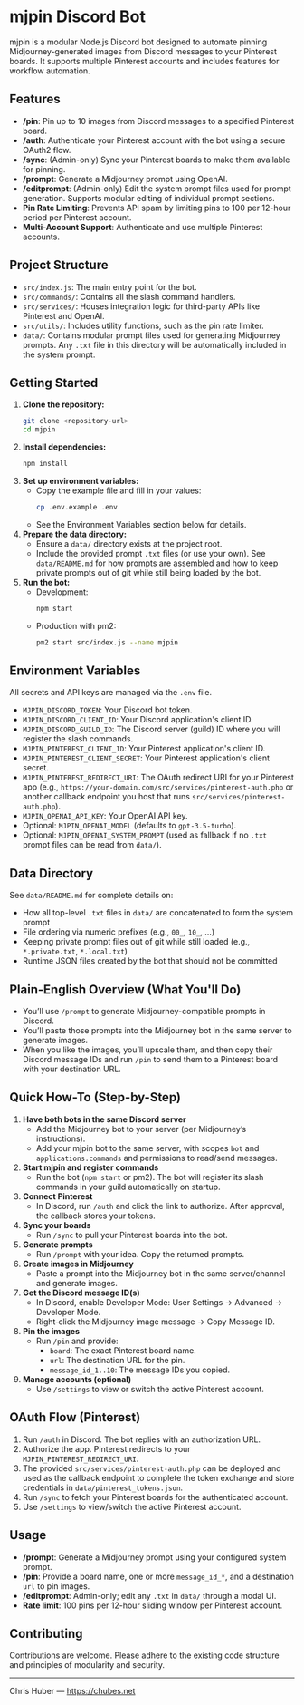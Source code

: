 # mjpin Discord Bot

mjpin is a modular Node.js Discord bot designed to automate pinning Midjourney-generated images from Discord messages to your Pinterest boards. It supports multiple Pinterest accounts and includes features for workflow automation.

## Features
- **/pin**: Pin up to 10 images from Discord messages to a specified Pinterest board.
- **/auth**: Authenticate your Pinterest account with the bot using a secure OAuth2 flow.
- **/sync**: (Admin-only) Sync your Pinterest boards to make them available for pinning.
- **/prompt**: Generate a Midjourney prompt using OpenAI.
- **/editprompt**: (Admin-only) Edit the system prompt files used for prompt generation. Supports modular editing of individual prompt sections.
- **Pin Rate Limiting**: Prevents API spam by limiting pins to 100 per 12-hour period per Pinterest account.
- **Multi-Account Support**: Authenticate and use multiple Pinterest accounts.

## Project Structure
- `src/index.js`: The main entry point for the bot.
- `src/commands/`: Contains all the slash command handlers.
- `src/services/`: Houses integration logic for third-party APIs like Pinterest and OpenAI.
- `src/utils/`: Includes utility functions, such as the pin rate limiter.
- `data/`: Contains modular prompt files used for generating Midjourney prompts. Any `.txt` file in this directory will be automatically included in the system prompt.

## Getting Started
1. **Clone the repository:**
   ```bash
   git clone <repository-url>
   cd mjpin
   ```
2. **Install dependencies:**
   ```bash
   npm install
   ```
3. **Set up environment variables:**
   - Copy the example file and fill in your values:
     ```bash
     cp .env.example .env
     ```
   - See the Environment Variables section below for details.
4. **Prepare the data directory:**
   - Ensure a `data/` directory exists at the project root.
   - Include the provided prompt `.txt` files (or use your own). See `data/README.md` for how prompts are assembled and how to keep private prompts out of git while still being loaded by the bot.
5. **Run the bot:**
   - Development:
     ```bash
     npm start
     ```
   - Production with pm2:
     ```bash
     pm2 start src/index.js --name mjpin
     ```

## Environment Variables
All secrets and API keys are managed via the `.env` file.

- `MJPIN_DISCORD_TOKEN`: Your Discord bot token.
- `MJPIN_DISCORD_CLIENT_ID`: Your Discord application's client ID.
- `MJPIN_DISCORD_GUILD_ID`: The Discord server (guild) ID where you will register the slash commands.
- `MJPIN_PINTEREST_CLIENT_ID`: Your Pinterest application's client ID.
- `MJPIN_PINTEREST_CLIENT_SECRET`: Your Pinterest application's client secret.
- `MJPIN_PINTEREST_REDIRECT_URI`: The OAuth redirect URI for your Pinterest app (e.g., `https://your-domain.com/src/services/pinterest-auth.php` or another callback endpoint you host that runs `src/services/pinterest-auth.php`).
- `MJPIN_OPENAI_API_KEY`: Your OpenAI API key.
- Optional: `MJPIN_OPENAI_MODEL` (defaults to `gpt-3.5-turbo`).
- Optional: `MJPIN_OPENAI_SYSTEM_PROMPT` (used as fallback if no `.txt` prompt files can be read from `data/`).

## Data Directory
See `data/README.md` for complete details on:
- How all top-level `.txt` files in `data/` are concatenated to form the system prompt
- File ordering via numeric prefixes (e.g., `00_`, `10_`, ...)
- Keeping private prompt files out of git while still loaded (e.g., `*.private.txt`, `*.local.txt`)
- Runtime JSON files created by the bot that should not be committed

## Plain-English Overview (What You'll Do)
- You’ll use `/prompt` to generate Midjourney-compatible prompts in Discord.
- You’ll paste those prompts into the Midjourney bot in the same server to generate images.
- When you like the images, you’ll upscale them, and then copy their Discord message IDs and run `/pin` to send them to a Pinterest board with your destination URL.

## Quick How-To (Step-by-Step)
1. **Have both bots in the same Discord server**
   - Add the Midjourney bot to your server (per Midjourney’s instructions).
   - Add your mjpin bot to the same server, with scopes `bot` and `applications.commands` and permissions to read/send messages.
2. **Start mjpin and register commands**
   - Run the bot (`npm start` or pm2). The bot will register its slash commands in your guild automatically on startup.
3. **Connect Pinterest**
   - In Discord, run `/auth` and click the link to authorize. After approval, the callback stores your tokens.
4. **Sync your boards**
   - Run `/sync` to pull your Pinterest boards into the bot.
5. **Generate prompts**
   - Run `/prompt` with your idea. Copy the returned prompts.
6. **Create images in Midjourney**
   - Paste a prompt into the Midjourney bot in the same server/channel and generate images.
7. **Get the Discord message ID(s)**
   - In Discord, enable Developer Mode: User Settings → Advanced → Developer Mode.
   - Right‑click the Midjourney image message → Copy Message ID.
8. **Pin the images**
   - Run `/pin` and provide:
     - `board`: The exact Pinterest board name.
     - `url`: The destination URL for the pin.
     - `message_id_1..10`: The message IDs you copied.
9. **Manage accounts (optional)**
   - Use `/settings` to view or switch the active Pinterest account.

## OAuth Flow (Pinterest)
1. Run `/auth` in Discord. The bot replies with an authorization URL.
2. Authorize the app. Pinterest redirects to your `MJPIN_PINTEREST_REDIRECT_URI`.
3. The provided `src/services/pinterest-auth.php` can be deployed and used as the callback endpoint to complete the token exchange and store credentials in `data/pinterest_tokens.json`.
4. Run `/sync` to fetch your Pinterest boards for the authenticated account.
5. Use `/settings` to view/switch the active Pinterest account.

## Usage
- **/prompt**: Generate a Midjourney prompt using your configured system prompt.
- **/pin**: Provide a board name, one or more `message_id_*`, and a destination `url` to pin images.
- **/editprompt**: Admin-only; edit any `.txt` in `data/` through a modal UI.
- **Rate limit**: 100 pins per 12-hour sliding window per Pinterest account.

## Contributing
Contributions are welcome. Please adhere to the existing code structure and principles of modularity and security.

---
Chris Huber — https://chubes.net
